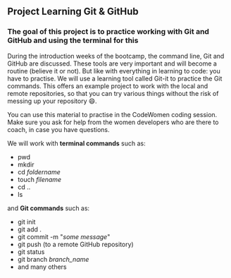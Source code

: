 ## Project Learning Git & GitHub

### The goal of this project is to practice working with Git and GitHub and using the terminal for this

During the introduction weeks of the bootcamp, the command line, Git and GitHub are discussed. These tools are very important and will become a routine (believe it or not). But like with everything in learning to code: you have to practise. We will use a learning tool called Git-it to practice the Git commands. This offers an example project to work with the local and remote repositories, so that you can try various things without the risk of messing up your repository :smile:.

You can use this material to practise in the CodeWomen coding session. Make sure you ask for help from the women developers who are there to coach, in case you have questions.

We will work with **terminal commands** such as:  
* pwd
* mkdir
* cd *foldername*
* touch *filename*
* cd ..
* ls

and **Git commands** such as:  
* git init
* git add .
* git commit -m "*some message*"
* git push (to a remote GitHub repository)
* git status
* git branch *branch_name*
* and many others


